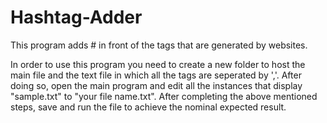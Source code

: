 # Hashtag-Adder
This program adds # in front of the tags that are generated by websites.

In order to use this program you need to create a new folder to host the main file and the text file in which all the tags are seperated by ','. After doing so, open the main program and edit all the instances that display "sample.txt" to "your file name.txt". After completing the above mentioned steps, save and run the file to achieve the nominal expected result.
